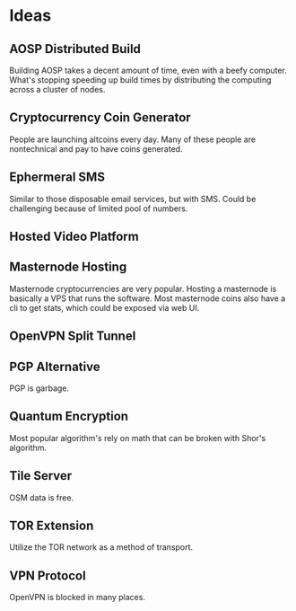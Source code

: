 # Ideas

## AOSP Distributed Build

Building AOSP takes a decent amount of time, even with a beefy computer. What's stopping speeding up build times by distributing the computing across a cluster of nodes.

## Cryptocurrency Coin Generator

People are launching altcoins every day. Many of these people are nontechnical and pay to have coins generated.

## Ephermeral SMS

Similar to those disposable email services, but with SMS. Could be challenging because of limited pool of numbers.

## Hosted Video Platform

## Masternode Hosting

Masternode cryptocurrencies are very popular. Hosting a masternode is basically a VPS that runs the software. Most masternode coins also have a cli to get stats, which could be exposed via web UI.

## OpenVPN Split Tunnel

## PGP Alternative

PGP is garbage.

## Quantum Encryption

Most popular algorithm's rely on math that can be broken with Shor's algorithm.

## Tile Server

OSM data is free.

## TOR Extension

Utilize the TOR network as a method of transport.

## VPN Protocol

OpenVPN is blocked in many places.

